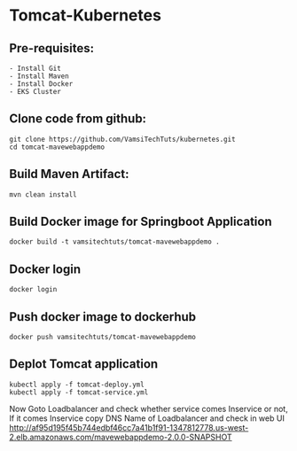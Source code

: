 # Tomcat-Kubernetes

Pre-requisites:
--------
    - Install Git
    - Install Maven
    - Install Docker
    - EKS Cluster
    
Clone code from github:
-------
    git clone https://github.com/VamsiTechTuts/kubernetes.git
    cd tomcat-mavewebappdemo
    
Build Maven Artifact:
-------
    mvn clean install
 
Build Docker image for Springboot Application
--------------
    docker build -t vamsitechtuts/tomcat-mavewebappdemo .
  
Docker login
-------------
    docker login
    
Push docker image to dockerhub
-----------
    docker push vamsitechtuts/tomcat-mavewebappdemo
    
Deplot Tomcat application
------
    kubectl apply -f tomcat-deploy.yml
    kubectl apply -f tomcat-service.yml
    
Now Goto Loadbalancer and check whether service comes Inservice or not, If it comes Inservice copy DNS Name of Loadbalancer and check in web UI 
    http://af95d195f45b744edbf46cc7a41b1f91-1347812778.us-west-2.elb.amazonaws.com/mavewebappdemo-2.0.0-SNAPSHOT
    
